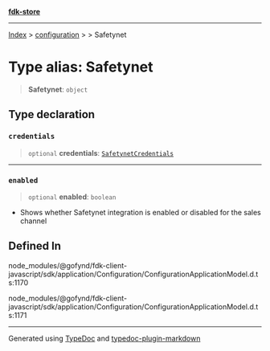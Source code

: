 [**fdk-store**](../../../README.md)
***

[Index](../../../API.md) > [configuration](../../README.md) > [<internal>](../README.md) > Safetynet

# Type alias: Safetynet

> **Safetynet**: `object`

## Type declaration

### `credentials`

> `optional` **credentials**: [`SafetynetCredentials`](type-alias.SafetynetCredentials.md)

***

### `enabled`

> `optional` **enabled**: `boolean`

- Shows whether Safetynet integration is
enabled or disabled for the sales channel

## Defined In

node\_modules/@gofynd/fdk-client-javascript/sdk/application/Configuration/ConfigurationApplicationModel.d.ts:1170

node\_modules/@gofynd/fdk-client-javascript/sdk/application/Configuration/ConfigurationApplicationModel.d.ts:1171

***
Generated using [TypeDoc](https://typedoc.org/) and [typedoc-plugin-markdown](https://www.npmjs.com/package/typedoc-plugin-markdown)
